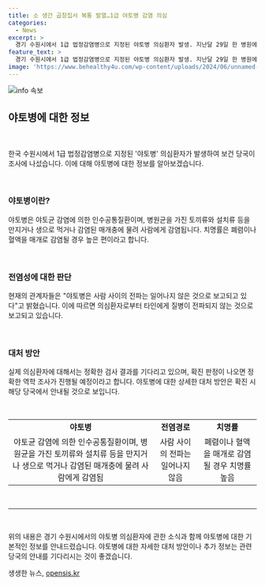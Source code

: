 ```yaml
---
title: 소 생간 곱창집서 복통 발열…1급 야토병 감염 의심
categories:
  - News
excerpt: >
  경기 수원시에서 1급 법정감염병으로 지정된 야토병 의심환자 발생. 지난달 29일 한 병원에 입원한 A씨는 야토균 양성 판정을 받았으며, 의심환자의 소곱창 식당 방문과 관련 진행 중. 현재는 증상 사라져 퇴원. 보건 당국은 정확한 역학 조사를 위해 결과를 기다리고 있으며, 야토병은 사람 사이 전파는 일어나지 않는다고 밝혔다. 이 병은 토끼류 등 동물을 만지거나 생으로 먹거나 감염된 매개충에 물려 감염된다고 알려졌으며, 치명률은 높은 편이다.
feature_text: >
  경기 수원시에서 1급 법정감염병으로 지정된 야토병 의심환자 발생. 지난달 29일 한 병원에 입원한 A씨는 야토균 양성 판정을 받았으며, 의심환자의 소곱창 식당 방문과 관련 진행 중. 현재는 증상 사라져 퇴원. 보건 당국은 정확한 역학 조사를 위해 결과를 기다리고 있으며, 야토병은 사람 사이 전파는 일어나지 않는다고 밝혔다. 이 병은 토끼류 등 동물을 만지거나 생으로 먹거나 감염된 매개충에 물려 감염된다고 알려졌으며, 치명률은 높은 편이다.
image: 'https://www.behealthy4u.com/wp-content/uploads/2024/06/unnamed-file.png'
---
```


<p><img src="https://www.behealthy4u.com/wp-content/uploads/2024/06/unnamed-file.png" alt="info 속보" /></p>

<h2 data-ke-size="size26">야토병에 대한 정보</h2>

<p data-ke-size="size16">&nbsp;</p>

<p>한국 수원시에서 1급 법정감염병으로 지정된 '야토병' 의심환자가 발생하여 보건 당국이 조사에 나섰습니다. 이에 대해 야토병에 대한 정보를 알아보겠습니다.</p>

<p data-ke-size="size16">&nbsp;</p>

<h3>야토병이란?</h3>

<p>야토병은 야토균 감염에 의한 인수공통질환이며, 병원균을 가진 토끼류와 설치류 등을 만지거나 생으로 먹거나 감염된 매개충에 물려 사람에게 감염됩니다. 치명률은 폐렴이나 혈액을 매개로 감염될 경우 높은 편이라고 합니다.</p>

<p data-ke-size="size16">&nbsp;</p>

<h3>전염성에 대한 판단</h3>

<p>현재의 관계자들은 "야토병은 사람 사이의 전파는 일어나지 않은 것으로 보고되고 있다"고 밝혔습니다. 이에 따르면 의심환자로부터 타인에게 질병이 전파되지 않는 것으로 보고되고 있습니다.</p>

<p data-ke-size="size16">&nbsp;</p>

<h3>대처 방안</h3>

<p>실제 의심환자에 대해서는 정확한 검사 결과를 기다리고 있으며, 확진 판정이 나오면 정확한 역학 조사가 진행될 예정이라고 합니다. 야토병에 대한 상세한 대처 방안은 확진 시 해당 당국에서 안내될 것으로 보입니다.</p>

<p data-ke-size="size16">&nbsp;</p>

<table>
  <tr>
    <td style="text-align: center; height: 17px;"><b>야토병</b></td>
    <td style="text-align: center; height: 17px;"><b>전염경로</b></td>
    <td style="text-align: center; height: 17px;"><b>치명률</b></td>
  </tr>
  <tr>
    <td style="text-align: center; height: 17px;">야토균 감염에 의한 인수공통질환이며, 병원균을 가진 토끼류와 설치류 등을 만지거나 생으로 먹거나 감염된 매개충에 물려 사람에게 감염됨</td>
    <td style="text-align: center; height: 17px;">사람 사이의 전파는 일어나지 않음</td>
    <td style="text-align: center; height: 17px;">폐렴이나 혈액을 매개로 감염될 경우 치명률 높음</td>
  </tr>
</table>

<p data-ke-size="size16">&nbsp;</p>

<hr>

<p data-ke-size="size16">&nbsp;</p>

<p>위의 내용은 경기 수원시에서의 야토병 의심환자에 관한 소식과 함께 야토병에 대한 기본적인 정보를 안내드렸습니다. 야토병에 대한 자세한 대처 방안이나 추가 정보는 관련 당국의 안내를 기다리시는 것이 좋겠습니다.</p>
생생한 뉴스, <a href="https://opensis.kr" rel="dofollow">opensis.kr</a>



